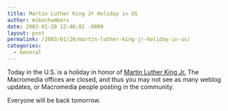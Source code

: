```yaml
---
title: Martin Luther King Jr Holiday in US
author: mikechambers
date: 2003-01-20 12:46:01 -0800
layout: post
permalink: /2003/01/20/martin-luther-king-jr-holiday-in-us/
categories:
  - General
---
```



Today in the U.S. is a holiday in honor of [Martin Luther King Jr.][1] The Macromedia offices are closed, and thus you may not see as many weblog updates, or Macromedia people posting in the community.

Everyone will be back tomorrow.

 [1]: http://www.thekingcenter.org/